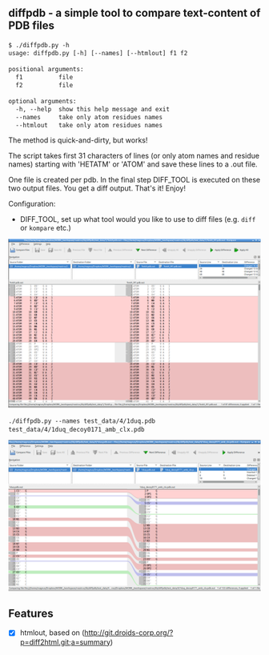 diffpdb - a simple tool to compare text-content of PDB files
-------------------------------------------------------------------------------

    $ ./diffpdb.py -h
    usage: diffpdb.py [-h] [--names] [--htmlout] f1 f2
    
    positional arguments:
      f1          file
      f2          file
    
    optional arguments:
      -h, --help  show this help message and exit
      --names     take only atom residues names
      --htmlout   take only atom residues names

The method is quick-and-dirty, but works!

The script takes first 31 characters of lines (or only atom names and residue names)
starting with 'HETATM' or 'ATOM' and save these lines to a <filename>.out file.

One file is created per pdb. In the final step DIFF_TOOL is executed
 on these two output files. You get a diff output. That's it! Enjoy!

Configuration:

 * DIFF_TOOL, set up what tool would you like to use to diff files (e.g. `diff` or `kompare` etc.)

![screenshot](doc/screenshot.png)

`./diffpdb.py --names test_data/4/1duq.pdb test_data/4/1duq_decoy0171_amb_clx.pdb`

![screenshot](doc/screenshot2.png)

## Features

- [X] htmlout, based on (http://git.droids-corp.org/?p=diff2html.git;a=summary)
